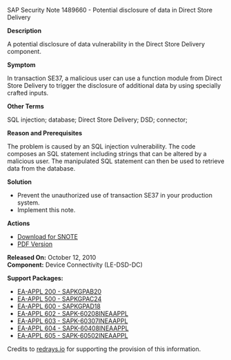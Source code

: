 SAP Security Note 1489660 - Potential disclosure of data in Direct Store Delivery

**Description**

A potential disclosure of data vulnerability in the Direct Store Delivery component.

**Symptom**

In transaction SE37, a malicious user can use a function module from Direct Store Delivery to trigger the disclosure of additional data by using specially crafted inputs.

**Other Terms**

SQL injection; database; Direct Store Delivery; DSD; connector;

**Reason and Prerequisites**

The problem is caused by an SQL injection vulnerability. The code composes an SQL statement including strings that can be altered by a malicious user. The manipulated SQL statement can then be used to retrieve data from the database.

**Solution**

- Prevent the unauthorized use of transaction SE37 in your production system.
- Implement this note.

**Actions**

- [Download for SNOTE](https://notesdownloads.sap.com/note/0040000008815172017)
- [PDF Version](https://userapps.support.sap.com/sap/support/sfm/notes/print/0001489660?language=en-US&token=CE1A1DEF39022769CAAAFE643F68F782)

**Released On:** October 12, 2010  
**Component:** Device Connectivity (LE-DSD-DC)

**Support Packages:**

- [EA-APPL 200 - SAPKGPAB20](https://me.sap.com/supportpackage/SAPKGPAB20)
- [EA-APPL 500 - SAPKGPAC24](https://me.sap.com/supportpackage/SAPKGPAC24)
- [EA-APPL 600 - SAPKGPAD18](https://me.sap.com/supportpackage/SAPKGPAD18)
- [EA-APPL 602 - SAPK-60208INEAAPPL](https://me.sap.com/supportpackage/SAPK-60208INEAAPPL)
- [EA-APPL 603 - SAPK-60307INEAAPPL](https://me.sap.com/supportpackage/SAPK-60307INEAAPPL)
- [EA-APPL 604 - SAPK-60408INEAAPPL](https://me.sap.com/supportpackage/SAPK-60408INEAAPPL)
- [EA-APPL 605 - SAPK-60502INEAAPPL](https://me.sap.com/supportpackage/SAPK-60502INEAAPPL)

Credits to [redrays.io](https://redrays.io) for supporting the provision of this information.